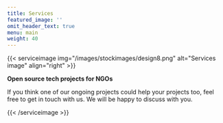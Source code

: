```yaml
---
title: Services
featured_image: ''
omit_header_text: true
menu: main
weight: 40
---
```


{{< serviceimage img="/images/stockimages/design8.png" alt="Services image" align="right" >}}

**Open source tech projects for NGOs**

If you think one of our ongoing projects could help your projects too, feel free to get in touch with us. We will be happy to discuss with you.

{{< /serviceimage >}}
